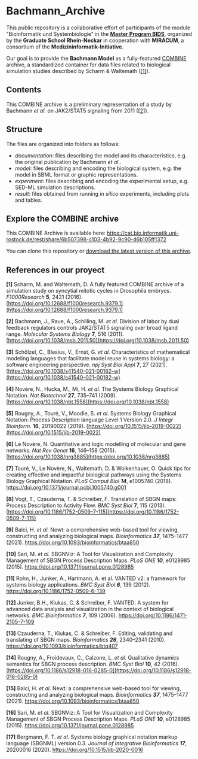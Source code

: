 # Bachmann_Archive

This public repository is a collaborative effort of participants of the module "Bioinformatik und Systembiologie" in the [**Master Program BIDS**](https://www.master-bids.hs-mannheim.de/), organized by the **Graduate School Rhein-Neckar** in cooperation with **MIRACUM**, a consortium of the **Medizininformatik-Initiative**.

Our goal is to provide the **Bachmann Model** as a fully-featured [COMBINE](https://combinearchive.org/index/) archive, a standardized container for data files related to biological simulation studies  described by Scharm & Waltemath ([[1]](https://doi.org/10.12688/f1000research.9379.1)).

## Contents

This COMBINE archive is a preliminary representation of a study by Bachmann *et al.* on JAK2/STAT5 signaling from 2011 ([[2]](https://doi.org/10.1038/msb.2011.50)).

## Structure

The files are organized into folders as follows:
- *documentation*: files describing the model and its characteristics, e.g. the original publication by Bachmann *et al.*.
- *model*: files describing and encoding the biological system, e.g. the model in SBML format or graphic representations.
- *experiment*: files describing and encoding the experimental setup, e.g. SED-ML simulation descriptions.
- *result*: files obtained from running *in silico* experiments, including plots and tables.

## Explore the COMBINE archive

This COMBINE Archive is available here: https://cat.bio.informatik.uni-rostock.de/rest/share/6b507398-c103-4b92-9c90-d6b105ff1372

You can clone this repository or [download the latest version of this archive](https://github.com/ahodelin/Bachmann_Archive/archive/refs/heads/main.zip).

## References in our proyect
**[1]** Scharm, M. and Waltemath, D. A fully featured COMBINE archive of a simulation study on syncytial mitotic cycles in Drosophila embryos. _F1000Research_ **5**, 2421 (2016). [https://doi.org/10.12688/f1000research.9379.1](https://doi.org/10.12688/f1000research.9379.1)

**[2]** Bachmann, J., Raue, A., Schilling, M. _et al._ Division of labor by dual feedback regulators controls JAK2/STAT5 signaling over broad ligand range. _Molecular Systems Biology_ **7**, 516 (2011). [https://doi.org/10.1038/msb.2011.50](https://doi.org/10.1038/msb.2011.50)

**[3]** Schölzel, C., Blesius, V., Ernst, G. _et al._ Characteristics of mathematical modeling languages that facilitate model reuse in systems biology: a software engineering perspective. _npj Syst Biol Appl_ **7**, 27 (2021). [https://doi.org/10.1038/s41540-021-00182-w](https://doi.org/10.1038/s41540-021-00182-w)

**[4]** Novère, N., Hucka, M., Mi, H. _et al._ The Systems Biology Graphical Notation. _Nat Biotechnol_ **27**, 735–741 (2009). [https://doi.org/10.1038/nbt.1558](https://doi.org/10.1038/nbt.1558)

**[5]** Rougny, A., Touré, V., Moodie, S. _et al._ Systems Biology Graphical Notation: Process Description language Level 1 Version 2.0. _J Integr Bioinform._ **16**, 20190022 (2019). [https://doi.org/10.1515/jib-2019-0022](https://doi.org/10.1515/jib-2019-0022)

**[6]** Le Novère, N. Quantitative and logic modelling of molecular and gene networks. _Nat Rev Genet_ **16**, 146–158 (2015). [https://doi.org/10.1038/nrg3885](https://doi.org/10.1038/nrg3885)

**[7]** Touré, V., Le Novère, N., Waltemath, D. & Wolkenhauer, O. Quick tips for creating effective and impactful biological pathways using the Systems Biology Graphical Notation. _PLoS Comput Biol **14**_, e1005740 (2018). https://doi.org/10.1371/journal.pcbi.1005740.g001

**[8]** Vogt, T., Czauderna, T. & Schreiber, F. Translation of SBGN maps: Process Description to Activity Flow. _BMC Syst Biol_ **7**, 115 (2013). [https://doi.org/10.1186/1752-0509-7-115](https://doi.org/10.1186/1752-0509-7-115)

**[9]** Balci, H. _et al._ Newt: a comprehensive web-based tool for viewing, constructing and analyzing biological maps. _Bioinformatics **37**_, 1475–1477 (2021). https://doi.org/10.1093/bioinformatics/btaa850

**[10]** Sari, M. _et al._ SBGNViz: A Tool for Visualization and Complexity Management of SBGN Process Description Maps. _PLoS ONE **10**_, e0128985 (2015). https://doi.org/10.1371/journal.pone.0128985

**[11]** Rohn, H., Junker, A., Hartmann, A. et al. VANTED v2: a framework for systems biology applications. _BMC Syst Biol **6**_, 139 (2012). https://doi.org/10.1186/1752-0509-6-139

**[12]** Junker, B.H., Klukas, C. & Schreiber, F. VANTED: A system for advanced data analysis and visualization in the context of biological networks. _BMC Bioinformatics **7**_, 109 (2006). https://doi.org/10.1186/1471-2105-7-109

**[13]** Czauderna, T., Klukas, C. & Schreiber, F. Editing, validating and translating of SBGN maps. _Bioinformatics **26**_, 2340–2341 (2010). https://doi.org/10.1093/bioinformatics/btq407

**[14]** Rougny, A., Froidevaux, C., Calzone, L. _et al._ Qualitative dynamics semantics for SBGN process description. _BMC Syst Biol_ **10**, 42 (2016). [https://doi.org/10.1186/s12918-016-0285-0](https://doi.org/10.1186/s12918-016-0285-0)

**[15]** Balci, H. _et al._ Newt: a comprehensive web-based tool for viewing, constructing and analyzing biological maps. _Bioinformatics **37**_, 1475–1477 (2021). https://doi.org/10.1093/bioinformatics/btaa850

**[16]** Sari, M. _et al._ SBGNViz: A Tool for Visualization and Complexity Management of SBGN Process Description Maps. _PLoS ONE **10**_, e0128985 (2015). https://doi.org/10.1371/journal.pone.0128985

**[17]** Bergmann, F. T. _et al._ Systems biology graphical notation markup language (SBGNML) version 0.3. _Journal of Integrative Bioinformatics **17**_, 20200016 (2020). https://doi.org/10.1515/jib-2020-0016
